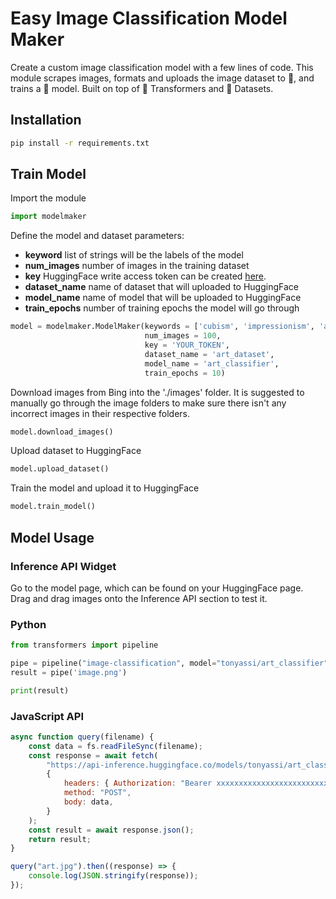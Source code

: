 # Easy Image Classification Model Maker
Create a custom image classification model with a few lines of code. This module scrapes images, formats and uploads the image dataset to 🤗, and trains a 🤗 model. Built on top of 🤗 Transformers and 🤗 Datasets.

## Installation
```bash
pip install -r requirements.txt
```

## Train Model
Import the module
```python
import modelmaker
```
Define the model and dataset parameters:
- **keyword** list of strings will be the labels of the model
- **num_images** number of images in the training dataset
- **key** HuggingFace write access token can be created [here](https://huggingface.co/settings/tokens).
- **dataset_name** name of dataset that will uploaded to HuggingFace
- **model_name** name of model that will be uploaded to HuggingFace
- **train_epochs** number of training epochs the model will go through
```python
model = modelmaker.ModelMaker(keywords = ['cubism', 'impressionism', 'abstract expressionism'],
                              num_images = 100,
                              key = 'YOUR_TOKEN',
                              dataset_name = 'art_dataset',
                              model_name = 'art_classifier',
                              train_epochs = 10)
```
Download images from Bing into the './images' folder. It is suggested to manually go through the image folders to make sure there isn't any incorrect images in their respective folders. 
```python
model.download_images()
```
Upload dataset to HuggingFace
```python
model.upload_dataset()
```
Train the model and upload it to HuggingFace
```python
model.train_model()
```

## Model Usage
### Inference API Widget
Go to the model page, which can be found on your HuggingFace page. Drag and drag images onto the Inference API section to test it.

### Python
```python
from transformers import pipeline

pipe = pipeline("image-classification", model="tonyassi/art_classifier")
result = pipe('image.png')

print(result)
```

### JavaScript API
```js
async function query(filename) {
	const data = fs.readFileSync(filename);
	const response = await fetch(
		"https://api-inference.huggingface.co/models/tonyassi/art_classifier",
		{
			headers: { Authorization: "Bearer xxxxxxxxxxxxxxxxxxxxxxxxxxxxxxxxxxxxx" },
			method: "POST",
			body: data,
		}
	);
	const result = await response.json();
	return result;
}

query("art.jpg").then((response) => {
	console.log(JSON.stringify(response));
});
```
